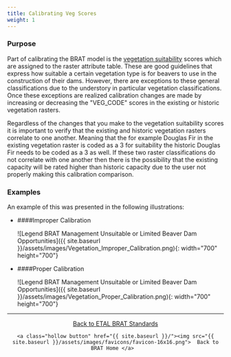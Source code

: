 ```yaml
---
title: Calibrating Veg Scores
weight: 1
---
```


### Purpose

Part of calibrating the BRAT model is the [vegetation suitability](http://brat.riverscapes.xyz/Documentation/Tutorials/StepByStep/2-Preprocessing.html)  scores which are assigned to the raster attribute table. These are good guidelines that express how suitable a certain vegetation type is for beavers to use in the construction of their dams. However, there are exceptions to these general classifications due to the understory in particular vegetation classifications. Once these exceptions are realized calibration changes are made by increasing or decreasing the "VEG_CODE" scores in the existing or historic vegetation rasters. 

Regardless of the changes that you make to the vegetation suitability scores it is important to verify that the existing and historic vegetation rasters correlate to one another. Meaning that the for example Douglas Fir in the existing vegetation raster is coded as a 3 for suitability the historic Douglas Fir needs to be coded as a 3 as well. If these two raster classifications do not correlate with one another then there is the possibility that the existing capacity will be rated higher than historic capacity due to the user not properly making this calibration comparison. 

### Examples

An example of this was presented in the following illustrations:

- ####Improper Calibration

  ![Legend BRAT Management Unsuitable or Limited Beaver Dam Opportunities]({{ site.baseurl }}/assets/images/Vegetation_Improper_Calibration.png){: width="700" height="700"}

- ####Proper Calibration

  ![Legend BRAT Management Unsuitable or Limited Beaver Dam Opportunities]({{ site.baseurl }}/assets/images/Vegetation_Proper_Calibration.png){: width="700" height="700"}

------
<div align="center">
	<a class="hollow button" href="{{ site.baseurl }}/Documentation/Standards/"><i class="fa fa-check-square-o"></i>  Back to ETAL BRAT Standards</a>  

	<a class="hollow button" href="{{ site.baseurl }}/"><img src="{{ site.baseurl }}/assets/images/favicons/favicon-16x16.png">  Back to BRAT Home </a>  

</div>
